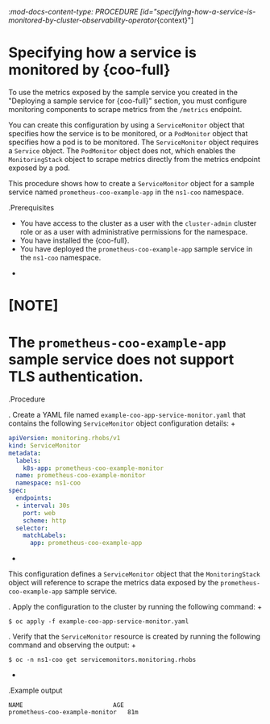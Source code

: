 :_mod-docs-content-type: PROCEDURE
[id="specifying-how-a-service-is-monitored-by-cluster-observability-operator_{context}"]
# Specifying how a service is monitored by {coo-full}

To use the metrics exposed by the sample service you created in the "Deploying a sample service for {coo-full}" section, you must configure monitoring components to scrape metrics from the `/metrics` endpoint.

You can create this configuration by using a `ServiceMonitor` object that specifies how the service is to be monitored, or a `PodMonitor` object that specifies how a pod is to be monitored.
The `ServiceMonitor` object requires a `Service` object. The `PodMonitor` object does not, which enables the `MonitoringStack` object to scrape metrics directly from the metrics endpoint exposed by a pod.

This procedure shows how to create a `ServiceMonitor` object for a sample service named `prometheus-coo-example-app` in the `ns1-coo` namespace.

.Prerequisites

* You have access to the cluster as a user with the `cluster-admin` cluster role or as a user with administrative permissions for the namespace.
* You have installed the {coo-full}.
* You have deployed the `prometheus-coo-example-app` sample service in the `ns1-coo` namespace.
+
# [NOTE]
# The `prometheus-coo-example-app` sample service does not support TLS authentication.

.Procedure

. Create a YAML file named `example-coo-app-service-monitor.yaml` that contains the following `ServiceMonitor` object configuration details:
+

```yaml
apiVersion: monitoring.rhobs/v1
kind: ServiceMonitor
metadata:
  labels:
    k8s-app: prometheus-coo-example-monitor
  name: prometheus-coo-example-monitor
  namespace: ns1-coo
spec:
  endpoints:
  - interval: 30s
    port: web
    scheme: http
  selector:
    matchLabels:
      app: prometheus-coo-example-app

```
+
This configuration defines a `ServiceMonitor` object that the `MonitoringStack` object will reference to scrape the metrics data exposed by the `prometheus-coo-example-app` sample service.

. Apply the configuration to the cluster by running the following command:
+

```terminal
$ oc apply -f example-coo-app-service-monitor.yaml

```

. Verify that the `ServiceMonitor` resource is created by running the following command and observing the output:
+

```terminal
$ oc -n ns1-coo get servicemonitors.monitoring.rhobs

```
+
.Example output

```terminal
NAME                         AGE
prometheus-coo-example-monitor   81m

```
